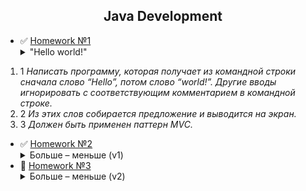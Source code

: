 <h2 align="center">Java Development</h2>

+ :white_check_mark: [Homework №1](https://github.com/YuriiPl/JavaTasks/tree/master/lesson1) <details close> <summary> "Hello world!" </summary>___Задание:___<br>
1.    1 _Написать программу, которая получает из командной строки сначала слово “Hello”, потом слово “world!”. Другие вводы игнорировать с соответствующим комментарием в командной строке._<br>
2.    2 _Из этих слов собирается предложение и выводится на экран._<br>
3.    3 _Должен быть применен паттерн MVC._</details>
+ :white_check_mark: [Homework №2](https://github.com/YuriiPl/JavaTasks/tree/master/lesson2) <details close> <summary> Больше – меньше (v1) </summary>___Задание:___<br>Напишите игровую JAVA – программу, которая отгадывает число по принципу – «больше – меньше»:<br>
    1 _программа должна загадать произвольное число в диапазоне от 0 до 100._<br>
    2 _пользователю предлагается попробовать угадать число путем последовательного ввода чисел из диапазона ограниченного сначала числами 0 и 100, а при дальнейших попытках – с учетом ранее введенных чисел. Программа должна анализировать ввод на любые ошибочные действия пользователя._<br>
    3 _На экране должно отображаться предыдущие попытки, диапазон, в котором находится искомое число и результат предыдущего действия пользователя._<br>
    4 _При совпадении чисел – программа должна сообщить об этом пользователю и вывести всю статистику по действиям пользователя._</details>
+ :black_square_button: [Homework №3](https://github.com/YuriiPl/JavaTasks/tree/master/lesson3) <details close> <summary> Больше – меньше (v2) </summary>___Задание:___<br>Игра "Больше – меньше".<br>
    1 _Создать на бесплатном репозитории (например GitHub) свой раздел._<br>
    2 _Подключить к GitHub игровую программу (учитывая правила взаемодействия с  GitHub – использовать gitIgnore и т.д.)_<br>
    3 _Внести нужные исправления в игровую программу, иммитируя командную работу с Git._<br>
    4 _Методы бизнес-логики должны быть покрыты модульными тестами._</details>
